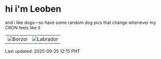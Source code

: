 # hi i'm Leoben

and i like dogs—so have some random dog pics that change whenever my CRON feels like it

|  |  |
|--------|----------|
| ![Borzoi](https://random-dog-vercel.vercel.app/api/random-borzoi?v=1758773718) | ![Labrador](https://random-dog-vercel.vercel.app/api/random-labrador?v=1758773718) |

Last updated: 2025-09-25 12:15 PHT
